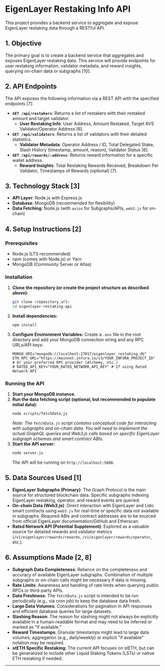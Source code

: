 # EigenLayer Restaking Info API

This project provides a backend service to aggregate and expose EigenLayer restaking data through a RESTful API.

## 1. Objective
The primary goal is to create a backend service that aggregates and exposes EigenLayer restaking data. This service will provide endpoints for user restaking information, validator metadata, and reward insights, querying on-chain data or subgraphs [10].

## 2. API Endpoints

The API exposes the following information via a REST API with the specified endpoints [7]:

*   **`GET /api/restakers`**: Returns a list of restakers with their restaked amount and target validator.
    *   **User Restaking Info**: User Address, Amount Restaked, Target AVS Validator/Operator Address [6].
*   **`GET /api/validators`**: Returns a list of validators with their detailed statistics.
    *   **Validator Metadata**: Operator Address / ID, Total Delegated Stake, Slash History (timestamp, amount, reason), Validator Status [6].
*   **`GET /api/rewards/:address`**: Returns reward information for a specific wallet address.
    *   **Reward Insights**: Total Restaking Rewards Received, Breakdown Per Validator, Timestamps of Rewards (optional) [7].

## 3. Technology Stack [3]

*   **API Layer**: Node.js with Express.js
*   **Database**: MongoDB (recommended for flexibility)
*   **Data Fetching**: Node.js (with `axios` for Subgraphs/APIs, `web3.js` for on-chain)

## 4. Setup Instructions [2]

### Prerequisites
*   Node.js (LTS recommended)
*   npm (comes with Node.js) or Yarn
*   MongoDB (Community Server or Atlas)

### Installation

1.  **Clone the repository (or create the project structure as described above):**
    ```bash
    git clone <repository_url>
    cd eigenlayer-restaking-api
    ```
2.  **Install dependencies:**
    ```bash
    npm install
    ```
3.  **Configure Environment Variables:**
    Create a `.env` file in the root directory and add your MongoDB connection string and any RPC URLs/API keys:
    ```dotenv
    MONGO_URI="mongodb://localhost:27017/eigenlayer_restaking_db"
    ETH_RPC_URL="https://mainnet.infura.io/v3/YOUR_INFURA_PROJECT_ID"
    # Or your preferred RPC provider (Alchemy, etc.)
    # RATED_API_KEY="YOUR_RATED_NETWORK_API_KEY" # If using Rated Network API
    ```

### Running the API

1.  **Start your MongoDB instance.**
2.  **Run the data fetching script (optional, but recommended to populate initial data):**
    ```bash
    node scripts/fetchData.js
    ```
    *Note: The `fetchData.js` script contains conceptual code for interacting with subgraphs and on-chain data. You will need to implement the actual GraphQL queries and Web3.js calls based on specific EigenLayer subgraph schemas and smart contract ABIs.*
3.  **Start the API server:**
    ```bash
    node server.js
    ```
    The API will be running on `http://localhost:5000`.

## 5. Data Sources Used [1]

*   **EigenLayer Subgraphs (Primary)**: The Graph Protocol is the main source for structured blockchain data. Specific subgraphs indexing EigenLayer restaking, operator, and reward events are queried.
*   **On-chain Data (Web3.js)**: Direct interaction with EigenLayer and Lido smart contracts using `web3.js` for real-time or specific data not available in subgraphs. Required ABIs and contract addresses are to be sourced from official EigenLayer documentation/GitHub and Etherscan.
*   **Rated Network API (Potential Supplement)**: Explored as a valuable source for detailed rewards and validator metrics (`/v1/eigenlayer/rewards/rewards`, `/v1/eigenlayer/rewards/operator`, etc.).

## 6. Assumptions Made [2, 8]

*   **Subgraph Data Completeness**: Reliance on the completeness and accuracy of available EigenLayer subgraphs. Combination of multiple subgraphs or on-chain calls might be necessary if data is missing.
*   **Rate Limits**: Awareness and handling of rate limits when querying public RPCs or third-party APIs.
*   **Data Freshness**: The `fetchData.js` script is intended to be run periodically (e.g., via cron job) to keep the database data fresh.
*   **Large Data Volumes**: Considerations for pagination in API responses and efficient database queries for large datasets.
*   **Slashing Reason**: The reason for slashing might not always be explicitly available in a human-readable format and may need to be inferred or marked as "if available."
*   **Reward Timestamps**: Granular timestamps might lead to large data volumes; aggregation (e.g., daily/weekly) or explicit "if available" notation may be required.
*   **stETH Specific Restaking**: The current API focuses on stETH, but can be generalized to include other Liquid Staking Tokens (LSTs) or native ETH restaking if needed.

---